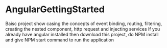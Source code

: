 # AngularGettingStarted
Baisc project show casing the concepts of event binding, routing, filtering, creating the nested component, http request and injecting services
If you already have angular installed then download this project, do NPM install and give NPM start command to run the application
